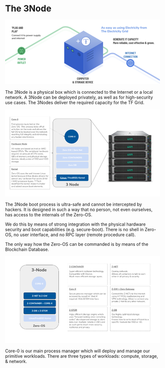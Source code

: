 # The 3Node

![image alt text](../img/3node-1.png)

The 3Node is a physical box which is connected to the Internet or a local network. A 3Node can be deployed privately, as well as for high-security use cases. The 3Nodes deliver the required capacity for the TF Grid.

![image alt text](../img/3node-2.png)

The 3Node boot process is ultra-safe and cannot be intercepted by hackers. It is designed in such a way that no person, not even ourselves, has access to the internals of the Zero-OS.

We do this by means of strong integration with the physical hardware security and boot capabilities (e.g. secure-boot). There is no shell in Zero-OS, no user interface, and no RPC layer (remote procedure call).

The only way how the Zero-OS can be commanded is by means of the Blockchain Database.

![image alt text](../img/3node-3.png)

Core-0 is our main process manager which will deploy and manage our primitive workloads. There are three types of workloads: compute, storage, & network.